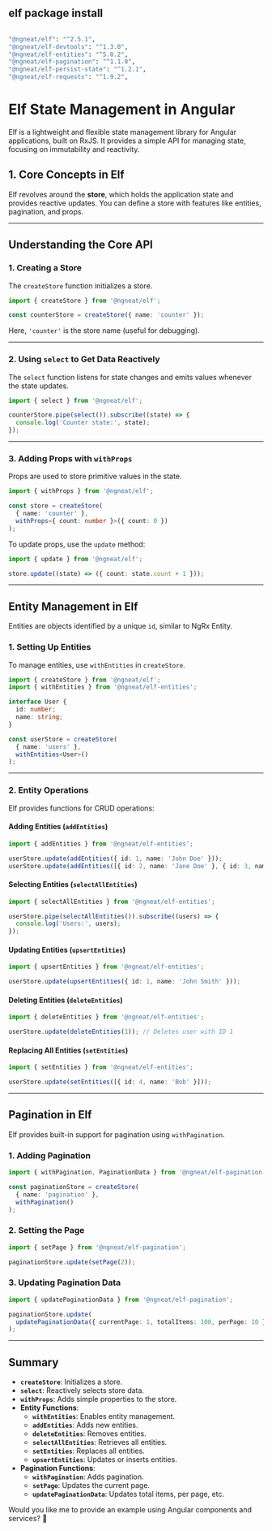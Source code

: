 ## elf package install 

```bash

"@ngneat/elf": "^2.5.1",
"@ngneat/elf-devtools": "^1.3.0",
"@ngneat/elf-entities": "^5.0.2",
"@ngneat/elf-pagination": "^1.1.0",
"@ngneat/elf-persist-state": "^1.2.1",
"@ngneat/elf-requests": "^1.9.2",
```


# Elf State Management in Angular

Elf is a lightweight and flexible state management library for Angular applications, built on RxJS. It provides a simple API for managing state, focusing on immutability and reactivity.

## 1. Core Concepts in Elf
Elf revolves around the **store**, which holds the application state and provides reactive updates. You can define a store with features like entities, pagination, and props.

---

## Understanding the Core API

### 1. Creating a Store
The `createStore` function initializes a store.

```typescript
import { createStore } from '@ngneat/elf';

const counterStore = createStore({ name: 'counter' });
```
Here, `'counter'` is the store name (useful for debugging).

---

### 2. Using `select` to Get Data Reactively
The `select` function listens for state changes and emits values whenever the state updates.

```typescript
import { select } from '@ngneat/elf';

counterStore.pipe(select()).subscribe((state) => {
  console.log('Counter state:', state);
});
```

---

### 3. Adding Props with `withProps`
Props are used to store primitive values in the state.

```typescript
import { withProps } from '@ngneat/elf';

const store = createStore(
  { name: 'counter' },
  withProps<{ count: number }>({ count: 0 })
);
```

To update props, use the `update` method:

```typescript
import { update } from '@ngneat/elf';

store.update((state) => ({ count: state.count + 1 }));
```

---

## Entity Management in Elf
Entities are objects identified by a unique `id`, similar to NgRx Entity.

### 1. Setting Up Entities
To manage entities, use `withEntities` in `createStore`.

```typescript
import { createStore } from '@ngneat/elf';
import { withEntities } from '@ngneat/elf-entities';

interface User {
  id: number;
  name: string;
}

const userStore = createStore(
  { name: 'users' },
  withEntities<User>()
);
```

---

### 2. Entity Operations
Elf provides functions for CRUD operations:

#### Adding Entities (`addEntities`)
```typescript
import { addEntities } from '@ngneat/elf-entities';

userStore.update(addEntities({ id: 1, name: 'John Doe' }));
userStore.update(addEntities([{ id: 2, name: 'Jane Doe' }, { id: 3, name: 'Alice' }]));
```

#### Selecting Entities (`selectAllEntities`)
```typescript
import { selectAllEntities } from '@ngneat/elf-entities';

userStore.pipe(selectAllEntities()).subscribe((users) => {
  console.log('Users:', users);
});
```

#### Updating Entities (`upsertEntities`)
```typescript
import { upsertEntities } from '@ngneat/elf-entities';

userStore.update(upsertEntities({ id: 1, name: 'John Smith' }));
```

#### Deleting Entities (`deleteEntities`)
```typescript
import { deleteEntities } from '@ngneat/elf-entities';

userStore.update(deleteEntities(1)); // Deletes user with ID 1
```

#### Replacing All Entities (`setEntities`)
```typescript
import { setEntities } from '@ngneat/elf-entities';

userStore.update(setEntities([{ id: 4, name: 'Bob' }]));
```

---

## Pagination in Elf
Elf provides built-in support for pagination using `withPagination`.

### 1. Adding Pagination
```typescript
import { withPagination, PaginationData } from '@ngneat/elf-pagination';

const paginationStore = createStore(
  { name: 'pagination' },
  withPagination()
);
```

### 2. Setting the Page
```typescript
import { setPage } from '@ngneat/elf-pagination';

paginationStore.update(setPage(2));
```

### 3. Updating Pagination Data
```typescript
import { updatePaginationData } from '@ngneat/elf-pagination';

paginationStore.update(
  updatePaginationData({ currentPage: 1, totalItems: 100, perPage: 10 })
);
```

---

## Summary
- **`createStore`**: Initializes a store.
- **`select`**: Reactively selects store data.
- **`withProps`**: Adds simple properties to the store.
- **Entity Functions**:
  - **`withEntities`**: Enables entity management.
  - **`addEntities`**: Adds new entities.
  - **`deleteEntities`**: Removes entities.
  - **`selectAllEntities`**: Retrieves all entities.
  - **`setEntities`**: Replaces all entities.
  - **`upsertEntities`**: Updates or inserts entities.
- **Pagination Functions**:
  - **`withPagination`**: Adds pagination.
  - **`setPage`**: Updates the current page.
  - **`updatePaginationData`**: Updates total items, per page, etc.

Would you like me to provide an example using Angular components and services? 🚀
